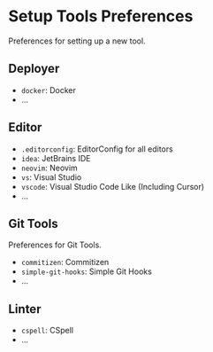 # Setup Tools Preferences

Preferences for setting up a new tool.

## Deployer

- `docker`: Docker
- ...

## Editor

- `.editorconfig`: EditorConfig for all editors
- `idea`: JetBrains IDE
- `neovim`: Neovim
- `vs`: Visual Studio
- `vscode`: Visual Studio Code Like (Including Cursor)
- ...

## Git Tools

Preferences for Git Tools.

- `commitizen`: Commitizen
- `simple-git-hooks`: Simple Git Hooks
- ...

## Linter

- `cspell`: CSpell
- ...
